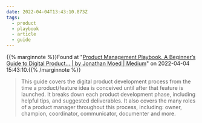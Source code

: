 ```yaml
---
date: 2022-04-04T13:43:10.873Z
tags:
  - product
  - playbook
  - article
  - guide
---
```

{{% marginnote %}}Found at "[Product Management Playbook. A Beginner’s Guide to Digital Product… | by Jonathan Moed | Medium](https://medium.com/@jonathanmoed/product-management-playbook-6ac9766f0896)" on 2022-04-04 15:43:10.{{% /marginnote %}}

> This guide covers the digital product development process from the time a product/feature idea is conceived until after that feature is launched. It breaks down each product development phase, including helpful tips, and suggested deliverables. It also covers the many roles of a product manager throughout this process, including: owner, champion, coordinator, communicator, documenter and more.

